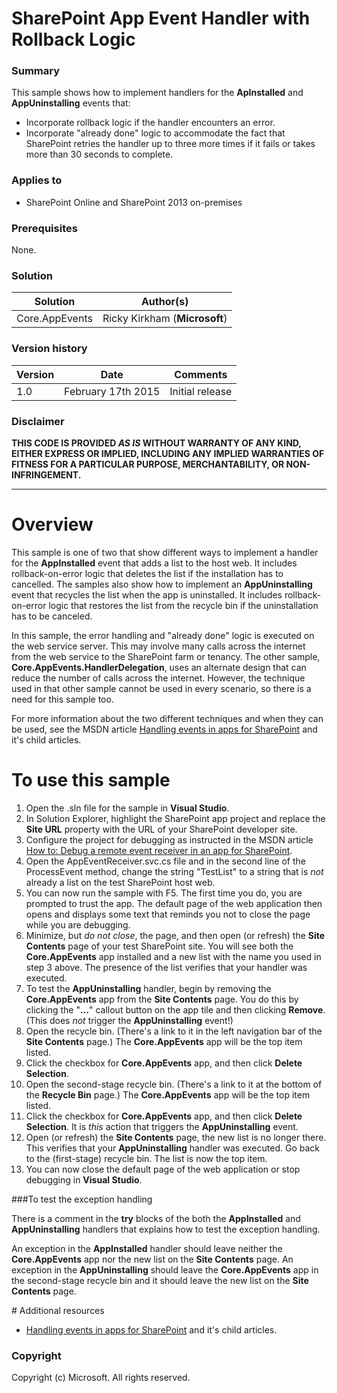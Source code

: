 # SharePoint App Event Handler with Rollback Logic #

### Summary ###
This sample shows how to implement handlers for the **ApInstalled** and **AppUninstalling** events that:
- Incorporate rollback logic if the handler encounters an error.
- Incorporate "already done" logic to accommodate the fact that SharePoint retries the handler up to three more times if it fails or takes more than 30 seconds to complete.


### Applies to ###
-  SharePoint Online and SharePoint 2013 on-premises

### Prerequisites ###
None.

### Solution ###
Solution | Author(s)
---------|----------
Core.AppEvents | Ricky Kirkham (**Microsoft**)

### Version history ###
Version  | Date | Comments
---------| -----| --------
1.0  | February 17th 2015 | Initial release

### Disclaimer ###
**THIS CODE IS PROVIDED *AS IS* WITHOUT WARRANTY OF ANY KIND, EITHER EXPRESS OR IMPLIED, INCLUDING ANY IMPLIED WARRANTIES OF FITNESS FOR A PARTICULAR PURPOSE, MERCHANTABILITY, OR NON-INFRINGEMENT.**

----------

# Overview #
This sample is one of two that show different ways to implement a handler for the **AppInstalled** event that adds a list to the host web. It includes rollback-on-error logic that deletes the list if the installation has to cancelled. The samples also show how to implement an **AppUninstalling** event that recycles the list when the app is uninstalled. It includes rollback-on-error logic that restores the list from the recycle bin if the uninstallation has to be canceled.

In this sample, the error handling and "already done" logic is executed on the web service server. This may involve many calls across the internet from the web service to the SharePoint farm or tenancy. The other sample, **Core.AppEvents.HandlerDelegation**, uses an alternate design that can reduce the number of calls across the internet. However, the technique used in that other sample cannot be used in every scenario, so there is a need for this sample too.

For more information about the two different techniques and when they can be used, see the MSDN article [Handling events in apps for SharePoint](https://msdn.microsoft.com/en-us/library/office/jj220048.aspx) and it's child articles. 

# To use this sample #
1. Open the .sln file for the sample in **Visual Studio**.
2. In Solution Explorer, highlight the SharePoint app project and replace the **Site URL** property with the URL of your SharePoint developer site.
3. Configure the project for debugging as instructed in the MSDN article [How to: Debug a remote event receiver in an app for SharePoint](https://msdn.microsoft.com/EN-US/library/office/dn275975.aspx).
3. Open the AppEventReceiver.svc.cs file and in the second line of the ProcessEvent method, change the string "TestList" to a string that is *not* already a list on the test SharePoint host web.
4. You can now run the sample with F5. The first time you do, you are prompted to trust the app. The default page of the web application then opens and displays some text that reminds you not to close the page while you are debugging.
5. Minimize, but *do not close*, the page, and then open (or refresh) the **Site Contents** page of your test SharePoint site. You will see both the **Core.AppEvents** app installed and a new list with the name you used in step 3 above. The presence of the list verifies that your handler was executed.
6. To test the **AppUninstalling** handler, begin by removing the **Core.AppEvents** app from the **Site Contents** page. You do this by clicking the "**...**" callout button on the app tile and then clicking **Remove**. (This does *not* trigger the **AppUninstalling** event!)
7. Open the recycle bin. (There's a link to it in the left navigation bar of the **Site Contents** page.) The **Core.AppEvents** app will be the top item listed. 
8. Click the checkbox for **Core.AppEvents** app, and then click **Delete Selection**.
9. Open the second-stage recycle bin. (There's a link to it at the bottom of the **Recycle Bin** page.) The **Core.AppEvents** app will be the top item listed. 
10. Click the checkbox for **Core.AppEvents** app, and then click **Delete Selection**. It is *this* action that triggers the **AppUninstalling** event.
11. Open (or refresh) the **Site Contents** page, the new list is no longer there. This verifies that your **AppUninstalling** handler was executed. Go back to the (first-stage) recycle bin. The list is now the top item. 
12. You can now close the default page of the web application or stop debugging in **Visual Studio**.

###To test the exception handling

There is a comment in the **try** blocks of the both the **AppInstalled** and **AppUninstalling** handlers that explains how to test the exception handling. 

An exception in the **AppInstalled** handler should leave neither the **Core.AppEvents** app nor the new list on the **Site Contents** page. An exception in the **AppUninstalling** should leave the **Core.AppEvents** app in the second-stage recycle bin and it should leave the new list on the **Site Contents** page.

<a name="resources"/>
# Additional resources

* [Handling events in apps for SharePoint](https://msdn.microsoft.com/en-us/library/office/jj220048.aspx) and it's child articles.

### Copyright ###

Copyright (c) Microsoft. All rights reserved.


